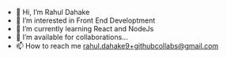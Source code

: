 - 👋 Hi, I’m Rahul Dahake
- 👀 I’m interested in Front End Developtment
- 🌱 I’m currently learning React and NodeJs
- 💞️ I’m available for collaborations...
- 📫 How to reach me rahul.dahake9+githubcollabs@gmail.com

<!---
rahul-pxl/rahul-pxl is a ✨ special ✨ repository because its `README.md` (this file) appears on your GitHub profile.
You can click the Preview link to take a look at your changes.
--->
